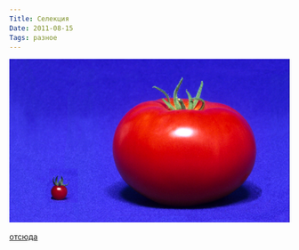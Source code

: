 ```yaml
---
Title: Селекция
Date: 2011-08-15
Tags: разное
---
```


![original_tomato.png](images/original_tomato.png)

[отсюда](http://dirty.ru/comments/320489/#new)
